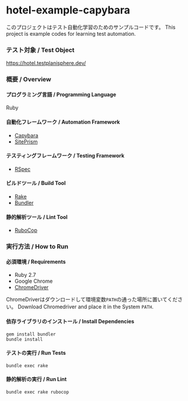# hotel-example-capybara

このプロジェクトはテスト自動化学習のためのサンプルコードです。
This project is example codes for learning test automation.

### テスト対象 / Test Object

https://hotel.testplanisphere.dev/

### 概要 / Overview

#### プログラミング言語 / Programming Language

Ruby

#### 自動化フレームワーク / Automation Framework

* [Capybara](https://teamcapybara.github.io/capybara/)
* [SitePrism](https://github.com/site-prism/site_prism)

#### テスティングフレームワーク / Testing Framework

* [RSpec](https://rspec.info/)

#### ビルドツール / Build Tool

* [Rake](https://ruby.github.io/rake/)
* [Bundler](https://bundler.io/)

#### 静的解析ツール / Lint Tool

* [RuboCop](https://docs.rubocop.org/)

### 実行方法 / How to Run

#### 必須環境 / Requirements

* Ruby 2.7
* Google Chrome
* [ChromeDriver](https://chromedriver.chromium.org/downloads)

ChromeDriverはダウンロードして環境変数`PATH`の通った場所に置いてください。
Download Chromedriver and place it in the System `PATH`.

#### 依存ライブラリのインストール / Install Dependencies

```
gem install bundler
bundle install
```

#### テストの実行 / Run Tests

```
bundle exec rake
```

#### 静的解析の実行 / Run Lint

```
bundle exec rake rubocop
```